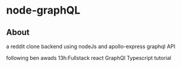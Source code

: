 # node-graphQL

## About <a name = "about"></a>

a reddit clone backend using nodeJs and apollo-express graphql API

following ben awads 13h:Fullstack react GraphQl Typescript tutorial
